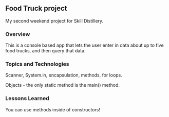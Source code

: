 ## Food Truck project
My second weekend project for Skill Distillery.

### Overview

This is a console based app that lets the user enter in data about up to five food trucks, and then query that data. 

### Topics and Technologies

Scanner, System.in, encapsulation, methods, for loops. 

Objects - the only static method is the main() method.

### Lessons Learned
You can use methods inside of constructors!
